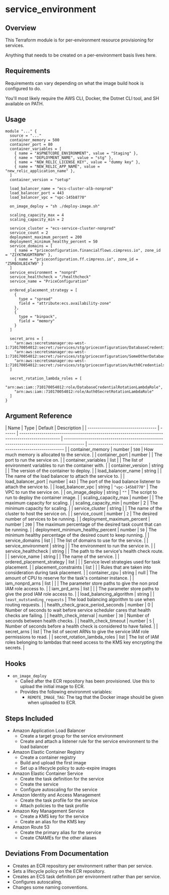 # service_environment

## Overview

This Terraform module is for per-environment resource provisioning for services.

Anything that needs to be created on a per-environment basis lives here.

## Requirements

Requirements can vary depending on what the image build hook is configured to do.

You'll most likely require the AWS CLI, Docker, the Dotnet CLI tool, and SH available on PATH.

## Usage

```
module "..." {
  source = "..."
  container_memory = 500
  container_port = 80
  container_variables = [
    { name = "ASPNETCORE_ENVIRONMENT", value = "Staging" },
    { name = "DEPLOYMENT_NAME", value = "stg" },
    { name = "NEW_RELIC_LICENSE_KEY", value = "dummy key" },
    { name = "NEW_RELIC_APP_NAME", value = "new_relic_application_name" },
  ]
  container_version = "setup"

  load_balancer_name = "ecs-cluster-alb-nonprod"
  load_balancer_port = 443
  load_balancer_vpc = "vpc-145b8770"

  on_image_deploy = "sh ./deploy-image.sh"

  scaling_capacity_max = 4
  scaling_capacity_min = 2

  service_cluster = "ecs-service-cluster-nonprod"
  service_count = 2
  deployment_maximum_percent = 200
  deployment_minimum_healthy_percent = 50
  service_domains = [
    { name = "priceconfiguration.financialflows.cimpress.io", zone_id = "Z1YKTWUGMTR0PH" },
    { name = "priceconfiguration.ff.cimpress.io", zone_id = "Z5M8OXLBI47W9" }
  ]
  service_environment = "nonprd"
  service_healthcheck = "/healthcheck"
  service_name = "PriceConfiguration"

  ordered_placement_strategy = [
    {
      type = "spread"
      field = "attribute:ecs.availability-zone"
    },
    {
      type = "binpack",
      field = "memory"
    }
  ]

  secret_arns = [
    "arn:aws:secretsmanager:eu-west-1:710170054012:secret:/services/stg/priceconfiguration/DatabaseCredentials",
    "arn:aws:secretsmanager:eu-west-1:710170054012:secret:/services/stg/priceconfiguration/SomeOtherDatabaseCredentials",
    "arn:aws:secretsmanager:eu-west-1:710170054012:secret:/services/stg/priceconfiguration/Auth0Credentials"
  ]

  secret_rotation_lambda_roles = [
    "arn:aws:iam::710170054012:role/DatabaseCredentialRotationLambdaRole",
    "arn:aws:iam::710170054012:role/Auth0SecretRotationLambdaRole"
  ]
}
```

## Argument Reference

| Name                               | Type   | Default                                                                                            | Description                                                                              |
| ---------------------------------- | ------ | -------------------------------------------------------------------------------------------------- | ---------------------------------------------------------------------------------------- | ------------------------------------------------------------------ |
| container_memory                   | number | `500`                                                                                              | How much memory is allocated to the service.                                             |
| container_port                     | number |                                                                                                    | The port to run the service on.                                                          |
| container_variables                | list   |                                                                                                    | The list of environment variables to run the container with.                             |
| container_version                  | string |                                                                                                    | The version of the container to deploy.                                                  |
| load_balancer_name                 | string |                                                                                                    | The name of the load balancer to attach the service to.                                  |
| load_balancer_port                 | number | `443`                                                                                              | The port of the load balance listener to attach the service to.                          |
| load_balancer_vpc                  | string | `"vpc-145b8770"`                                                                                   | The VPC to run the service on.                                                           |
| on_image_deploy                    | string | `""`                                                                                               | The script to run to deploy the container image.                                         |
| scaling_capacity_max               | number |                                                                                                    | The maximum capacity for scaling.                                                        |
| scaling_capacity_min               | number | 2                                                                                                  | The minimum capacity for scaling.                                                        |
| service_cluster                    | string |                                                                                                    | The name of the cluster to host the service on.                                          |
| service_count                      | number | `2`                                                                                                | The desired number of services to be running.                                            |
| deployment_maximum_percent         | number | `200`                                                                                              | The maximum percentage of the desired task count that can be running.                    |
| deployment_minimum_healthy_percent | number | `50`                                                                                               | The minimum healthy percentage of the desired count to keep running.                     |
| service_domains                    | list   |                                                                                                    | The list of domains to use for the service.                                              |
| service_environment                | string |                                                                                                    | The environment to run the service in.                                                   |
| service_healthcheck                | string |                                                                                                    | The path to the service's health check route.                                            |
| service_name                       | string |                                                                                                    | The name of the service.                                                                 |
| ordered_placement_strategy         | list   |                                                                                                    |                                                                                          | Service level strategies used for task placement.                  |
| placement_constraints              | list   |                                                                                                    |                                                                                          | Rules that are taken into consideration during task placement.     |
| container_cpu                      | string | null                                                                                               | The amount of CPU to reserve for the task's container instance.                          |
| iam_nonprd_arns                    | list   |                                                                                                    |                                                                                          | The parameter store paths to give the non prod IAM role access to. |
| iam_prd_arns                       | list   |                                                                                                    |                                                                                          | The parameter store paths to give the prod IAM role access to.     |
| load_balancing_algorithm           | string |                                                                                                    | `least_outstanding_requests`                                                             | The load balancing algorithm to use when routing requests.         |
| health_check_grace_period_seconds  | number | 0                                                                                                  | Number of seconds to wait before service scheduler cares that health checks are failing. |
| health_check_interval              | number | `30`                                                                                               | Number of seconds between health checks.                                                 |
| health_check_timeout               | number | `5`                                                                                                | Number of seconds before a health check is considered to have failed.                    |
| secret_arns                        | list   | The list of secret ARNs to give the service IAM role permissions to read.                          |
| secret_rotation_lambda_roles       | list   | The list of IAM roles belonging to lambdas that need access to the KMS key encrypting the secrets. |

## Hooks

- `on_image_deploy`
  - Called after the ECR repository has been provisioned. Use this to upload the initial image to ECR.
  - Provides the following environmnt variables:
    - `REMOTE_IMAGE_TAG`: The tag that the Docker image should be given when uploaded to ECR.

## Steps Included

- Amazon Application Load Balancer
  - Create a target group for the service environment
  - Create and attach a listener rule for the service environment to the load balancer
- Amazon Elastic Container Registry
  - Create a container registry
  - Build and upload the first image
  - Set up a lifecycle policy to auto-expire images
- Amazon Elastic Container Service
  - Create the task definition for the service
  - Create the service
  - Configure autoscaling for the service
- Amazon Identity and Access Management
  - Create the task profile for the service
  - Attach policies to the task profile
- Amazon Key Management Service
  - Create a KMS key for the service
  - Create an alias for the KMS key
- Amazon Route 53
  - Create the primary alias for the service
  - Create CNAMEs for the other aliases

## Deviations From Documentation

- Creates an ECR repository per environment rather than per service.
- Sets a lifecycle policy on the ECR repository.
- Creates an ECS task definition per environment rather than per service.
- Configures autoscaling.
- Changes some naming conventions.
